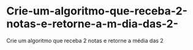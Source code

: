 # Crie-um-algoritmo-que-receba-2-notas-e-retorne-a-m-dia-das-2-
Crie um algoritmo que receba 2 notas e retorne a média das 2 
